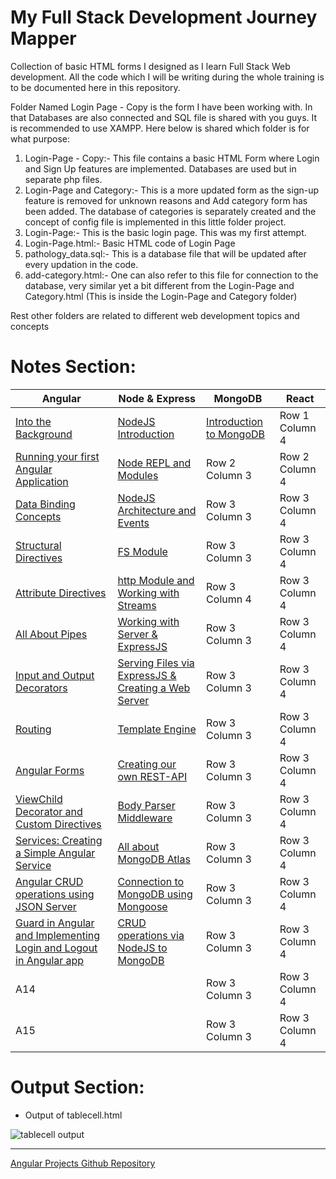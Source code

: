 # My Full Stack Development Journey Mapper
Collection of basic HTML forms I designed as I learn Full Stack Web development. All the code which I will be writing during the whole training is to be documented here in this repository. 

Folder Named Login Page - Copy is the form I have been working with. In that Databases are also connected and SQL file is shared with you guys. It is recommended to use XAMPP. Here below is shared which folder is for what purpose:

1) Login-Page - Copy:- This file contains a basic HTML Form where Login and Sign Up features are implemented. Databases are used but in separate php files.
2) Login-Page and Category:- This is a more updated form as the sign-up feature is removed for unknown reasons and Add category form has been added. The database of categories is separately created and the concept of config file is implemented in this little folder project.
3) Login-Page:- This is the basic login page. This was my first attempt.
4) Login-Page.html:- Basic HTML code of Login Page
5) pathology_data.sql:- This is a database file that will be updated after every updation in the code.
6) add-category.html:- One can also refer to this file for connection to the database, very similar yet a bit different from the Login-Page and Category.html (This is inside the Login-Page and Category folder)

Rest other folders are related to different web development topics and concepts

# Notes Section:

| Angular | Node & Express | MongoDB | React |
| --------------- | --------------- | --------------- | --------------- |
| <a href="https://saketsk.hashnode.dev/day-1-angular-into-the-background">Into the Background</a> | <a href="https://saketsk.hashnode.dev/day-1-nodejs-introduction">NodeJS Introduction</a> | <a href="https://saketsk.hashnode.dev/day-1-mongodb-introduction-to-mongodb">Introduction to MongoDB</a> | Row 1 Column 4 |
| <a href="https://saketsk.hashnode.dev/day-2-angular-running-your-first-angular-application">Running your first Angular Application</a> | <a href="https://saketsk.hashnode.dev/day-2-nodejs-node-repl-and-modules">Node REPL and Modules</a> | Row 2 Column 3 | Row 2 Column 4 |
| <a href="https://saketsk.hashnode.dev/day-3-angular-data-binding-concepts">Data Binding Concepts</a> | <a href="https://saketsk.hashnode.dev/day-3-nodejs-nodejs-architecture-nodejs-events">NodeJS Architecture and Events</a> | Row 3 Column 3 | Row 3 Column 4 |
| <a href="https://saketsk.hashnode.dev/day-4-angular-structural-directives">Structural Directives</a> | <a href="https://saketsk.hashnode.dev/day-4-nodejs-fs-module">FS Module</a> | Row 3 Column 3 | Row 3 Column 4 |
| <a href="https://saketsk.hashnode.dev/day-5-angular-attribute-directives">Attribute Directives</a> | <a href="https://saketsk.hashnode.dev/day-5-nodejs-http-module-working-with-streams">http Module and Working with Streams</a> | Row 3 Column 4 |  Row 3 Column 4 |
| <a href="https://saketsk.hashnode.dev/day-6-angular-all-about-pipes">All About Pipes</a> | <a href="https://saketsk.hashnode.dev/day-6-nodejs-working-with-server-and-expressjs">Working with Server & ExpressJS</a> | Row 3 Column 3 | Row 3 Column 4 |
| <a href="https://saketsk.hashnode.dev/day-7-angular-input-and-output-decorators">Input and Output Decorators</a> | <a href="https://saketsk.hashnode.dev/day-7-nodejs-serving-files-via-expressjs-creating-a-simple-web-server">Serving Files via ExpressJS & Creating a Web Server</a> | Row 3 Column 3 | Row 3 Column 4 |
| <a href="https://saketsk.hashnode.dev/day-8-angular-routing">Routing</a> | <a href="https://saketsk.hashnode.dev/day-8-nodejs-template-engine">Template Engine</a> | Row 3 Column 3 | Row 3 Column 4 |
| <a href="https://saketsk.hashnode.dev/day-9-angular-angular-forms">Angular Forms</a> | <a href="https://saketsk.hashnode.dev/day-9-nodejs-creating-our-own-rest-api">Creating our own REST-API</a> | Row 3 Column 3 | Row 3 Column 4 |
| <a href="https://saketsk.hashnode.dev/day-10-angular-viewchild-decorator-custom-directives">ViewChild Decorator and Custom Directives</a> | <a href="https://saketsk.hashnode.dev/day-10-nodejs-body-parser-middleware">Body Parser Middleware</a> | Row 3 Column 3 | Row 3 Column 4 |
| <a href="https://saketsk.hashnode.dev/day-11-angular-services-creating-a-simple-angular-service">Services: Creating a Simple Angular Service</a> | <a href="https://saketsk.hashnode.dev/day-11-nodejs-all-about-mongodb-atlas">All about MongoDB Atlas</a> | Row 3 Column 3 | Row 3 Column 4 |
| <a href="https://saketsk.hashnode.dev/day-12-angular-crud-operations-using-json-server">Angular CRUD operations using JSON Server</a> | <a href="https://saketsk.hashnode.dev/day-12-nodejs-connection-to-mongodb-using-mongoose">Connection to MongoDB using Mongoose</a> | Row 3 Column 3 | Row 3 Column 4 |
| <a href="https://saketsk.hashnode.dev/day-13-angular-guard-in-angular-and-implementing-login-and-logout-in-angular-app">Guard in Angular and Implementing Login and Logout in Angular app</a> | <a href="https://saketsk.hashnode.dev/day-13-nodejs-crud-operations-via-nodejs-to-mongodb">CRUD operations via NodeJS to MongoDB</a> | Row 3 Column 3 | Row 3 Column 4 |
| A14 |  | Row 3 Column 3 | Row 3 Column 4 |
| A15 |  | Row 3 Column 3 | Row 3 Column 4 |

# Output Section:
- Output of tablecell.html

![tablecell output](https://user-images.githubusercontent.com/60461421/201687656-42db7186-c197-4c01-9be9-cb1eda1632f1.png)

<hr>
<a href="https://github.com/SAKET-SK/angular-projects"> Angular Projects Github Repository</a>
